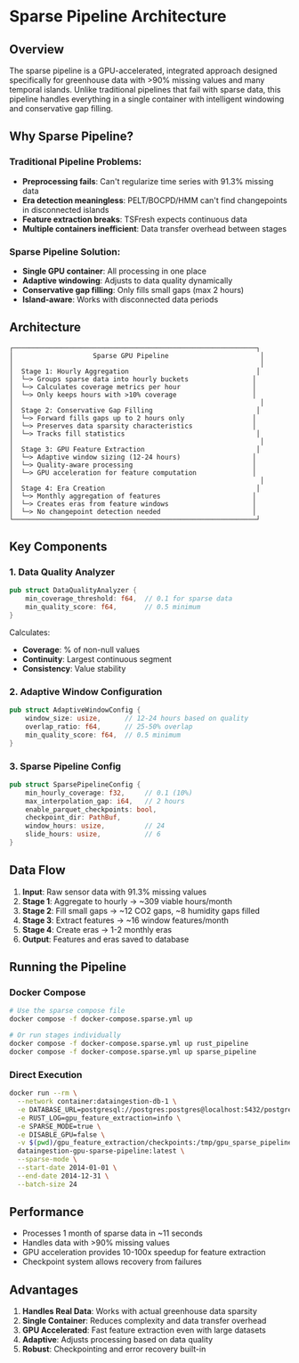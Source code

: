 # Sparse Pipeline Architecture

## Overview

The sparse pipeline is a GPU-accelerated, integrated approach designed specifically for greenhouse data with >90% missing values and many temporal islands. Unlike traditional pipelines that fail with sparse data, this pipeline handles everything in a single container with intelligent windowing and conservative gap filling.

## Why Sparse Pipeline?

### Traditional Pipeline Problems:
- **Preprocessing fails**: Can't regularize time series with 91.3% missing data
- **Era detection meaningless**: PELT/BOCPD/HMM can't find changepoints in disconnected islands
- **Feature extraction breaks**: TSFresh expects continuous data
- **Multiple containers inefficient**: Data transfer overhead between stages

### Sparse Pipeline Solution:
- **Single GPU container**: All processing in one place
- **Adaptive windowing**: Adjusts to data quality dynamically
- **Conservative gap filling**: Only fills small gaps (max 2 hours)
- **Island-aware**: Works with disconnected data periods

## Architecture

```
┌─────────────────────────────────────────────────────────────┐
│                    Sparse GPU Pipeline                       │
│                                                              │
│  Stage 1: Hourly Aggregation                                │
│  └─> Groups sparse data into hourly buckets                │
│  └─> Calculates coverage metrics per hour                  │
│  └─> Only keeps hours with >10% coverage                   │
│                                                              │
│  Stage 2: Conservative Gap Filling                          │
│  └─> Forward fills gaps up to 2 hours only                 │
│  └─> Preserves data sparsity characteristics               │
│  └─> Tracks fill statistics                                 │
│                                                              │
│  Stage 3: GPU Feature Extraction                            │
│  └─> Adaptive window sizing (12-24 hours)                  │
│  └─> Quality-aware processing                              │
│  └─> GPU acceleration for feature computation              │
│                                                              │
│  Stage 4: Era Creation                                      │
│  └─> Monthly aggregation of features                       │
│  └─> Creates eras from feature windows                     │
│  └─> No changepoint detection needed                       │
└─────────────────────────────────────────────────────────────┘
```

## Key Components

### 1. Data Quality Analyzer
```rust
pub struct DataQualityAnalyzer {
    min_coverage_threshold: f64,  // 0.1 for sparse data
    min_quality_score: f64,       // 0.5 minimum
}
```

Calculates:
- **Coverage**: % of non-null values
- **Continuity**: Largest continuous segment
- **Consistency**: Value stability

### 2. Adaptive Window Configuration
```rust
pub struct AdaptiveWindowConfig {
    window_size: usize,      // 12-24 hours based on quality
    overlap_ratio: f64,      // 25-50% overlap
    min_quality_score: f64,  // 0.5 minimum
}
```

### 3. Sparse Pipeline Config
```rust
pub struct SparsePipelineConfig {
    min_hourly_coverage: f32,     // 0.1 (10%)
    max_interpolation_gap: i64,   // 2 hours
    enable_parquet_checkpoints: bool,
    checkpoint_dir: PathBuf,
    window_hours: usize,          // 24
    slide_hours: usize,           // 6
}
```

## Data Flow

1. **Input**: Raw sensor data with 91.3% missing values
2. **Stage 1**: Aggregate to hourly → ~309 viable hours/month
3. **Stage 2**: Fill small gaps → ~12 CO2 gaps, ~8 humidity gaps filled
4. **Stage 3**: Extract features → ~16 window features/month
5. **Stage 4**: Create eras → 1-2 monthly eras
6. **Output**: Features and eras saved to database

## Running the Pipeline

### Docker Compose
```bash
# Use the sparse compose file
docker compose -f docker-compose.sparse.yml up

# Or run stages individually
docker compose -f docker-compose.sparse.yml up rust_pipeline
docker compose -f docker-compose.sparse.yml up sparse_pipeline
```

### Direct Execution
```bash
docker run --rm \
  --network container:dataingestion-db-1 \
  -e DATABASE_URL=postgresql://postgres:postgres@localhost:5432/postgres \
  -e RUST_LOG=gpu_feature_extraction=info \
  -e SPARSE_MODE=true \
  -e DISABLE_GPU=false \
  -v $(pwd)/gpu_feature_extraction/checkpoints:/tmp/gpu_sparse_pipeline:rw \
  dataingestion-gpu-sparse-pipeline:latest \
  --sparse-mode \
  --start-date 2014-01-01 \
  --end-date 2014-12-31 \
  --batch-size 24
```

## Performance

- Processes 1 month of sparse data in ~11 seconds
- Handles data with >90% missing values
- GPU acceleration provides 10-100x speedup for feature extraction
- Checkpoint system allows recovery from failures

## Advantages

1. **Handles Real Data**: Works with actual greenhouse data sparsity
2. **Single Container**: Reduces complexity and data transfer overhead
3. **GPU Accelerated**: Fast feature extraction even with large datasets
4. **Adaptive**: Adjusts processing based on data quality
5. **Robust**: Checkpointing and error recovery built-in